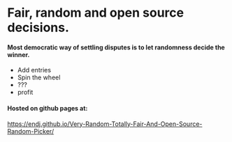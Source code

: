 # Fair, random and open source decisions.

#### Most democratic way of settling disputes is to let randomness decide the winner.

* Add entries
* Spin the wheel
* ???
* profit




#### Hosted on github pages at:

https://endj.github.io/Very-Random-Totally-Fair-And-Open-Source-Random-Picker/
